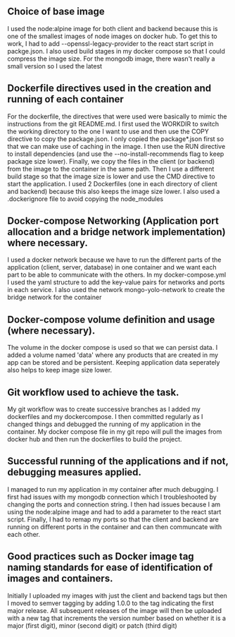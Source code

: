 ## Choice of base image 
I used the node:alpine image for both client and backend because this is one of the smallest images of node images on docker hub. To get this to work, I had to add --openssl-legacy-provider to the react start script in packge.json. I also used build stages in my docker compose so that I could compress the image size. For the mongodb image, there wasn't really a small version so I used the latest

## Dockerfile directives used in the creation and running of each container
For the dockerfile, the directives that were used were basically to mimic the instructions from the git README.md. I first used the WORKDIR to switch the working directory to the one I want to use and then use the COPY directive to copy the package.json. I only copied the package*.json first so that we can make use of caching in the image. I then use the RUN directive to install dependencies (and use the --no-install-recommends flag to keep package size lower). Finally, we copy the files in the client (or backend) from the image to the container in the same path. Then I use a different build stage so that the image size is lower and use the CMD directive to start the application. I used 2 Dockerfiles (one in each directory of client and backend) because this also keeps the image size lower. I also used a .dockerignore file to avoid copying the node_modules

## Docker-compose Networking (Application port allocation and a bridge network implementation) where necessary.
I used a docker network because we have to run the different parts of the application (client, server, database) in one container and we want each part to be able to communicate with the others. In my docker-compose.yml I used the yaml structure to add the key-value pairs for networks and ports in each service. I also used the network mongo-yolo-network to create the bridge network for the container

## Docker-compose volume definition and usage (where necessary).
The volume in the docker compose is used so that we can persist data. I added a volume named 'data' where any products that are created in my app can be stored and be persistent. Keeping application data seperately also helps to keep image size lower.

## Git workflow used to achieve the task.
My git workflow was to create successive branches as I added my dockerfiles and my dockercompose. I then committed regularly as I changed things and debugged the running of my application in the container. My docker compose file in my git repo will pull the images from docker hub and then run the dockerfiles to build the project. 

## Successful running of the applications and if not, debugging measures applied.
I managed to run my application in my container after much debugging. I first had issues with my mongodb connection which I troubleshooted by changing the ports and connection string. I then had issues because I am using the node:alpine image and had to add a parameter to the react start script. Finally, I had to remap my ports so that the client and backend are running on different ports in the container and can then communcate with each other. 

## Good practices such as Docker image tag naming standards for ease of identification of images and containers. 
Initially I uploaded my images with just the client and backend tags but then I moved to semver tagging by adding 1.0.0 to the tag indicating the first major release. All subsequent releases of the image will then be uploaded with a new tag that increments the version number based on whether it is a major (first digit), minor (second digit) or patch (third digit)